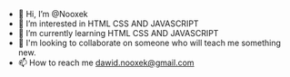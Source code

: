 - 👋 Hi, I’m @Nooxek
- 👀 I’m interested in HTML CSS AND JAVASCRIPT
- 🌱 I’m currently learning HTML CSS AND JAVASCRIPT
- 💞️ I'm looking to collaborate on someone who will teach me something new.
- 📫 How to reach me dawid.nooxek@gmail.com

<!---
Nooxek/Nooxek is a ✨ special ✨ repository because its `README.md` (this file) appears on your GitHub profile.
You can click the Preview link to take a look at your changes.
--->

